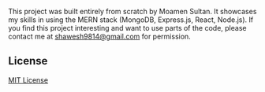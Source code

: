 This project was built entirely from scratch by Moamen Sultan. It showcases my skills in using the MERN stack (MongoDB, Express.js, React, Node.js).
If you find this project interesting and want to use parts of the code, please contact me at shawesh9814@gmail.com for permission.

## License

[MIT License](LICENSE)